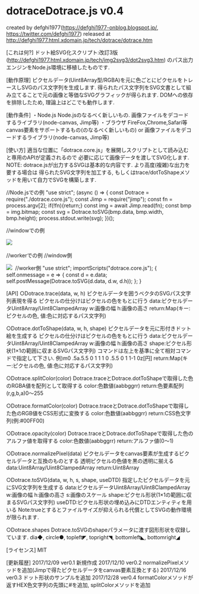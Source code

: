 # dotraceDotrace.js v0.4
created by defghi1977(https://defghi1977-onblog.blogspot.jp/, https://twitter.com/defghi1977)
released at http://defghi1977.html.xdomain.jp/tech/dotrace/dotrace.htm

[これは何?]
ドット絵SVG化スクリプト:改訂3版(http://defghi1977.html.xdomain.jp/tech/img2svg3/dot2svg3.htm)
のパス出力エンジンをNode.js環境に移植したものです.

[動作原理]
ピクセルデータ(Uint8Array型/RGBA)を元に色ごとにピクセルをトレースしSVGのパス文字列を生成します.
得られたパス文字列をSVG文書として組み立てることで元の画像と等価なSVGグラフィックが得られます.
DOMへの依存を排除したため, 理論上はどこでも動作します.

[動作条件]
・Node.js
Node.jsのなるべく新しいもの.
画像ファイルをデコードするライブラリ(node-canvas, Jimp等)
・ブラウザ
FireFox,Chrome,Safari等canvas要素をサポートするもの(のなるべく新しいもの)
or 画像ファイルをデコードするライブラリ(node-canvas, Jimp等)

[使い方]
適当な位置に「dotrace.core.js」を展開しスクリプトとして読み込むと専用のAPIが定義されるので
必要に応じて画像データを渡してSVG化します.
NOTE:
dotrace.jsが出力するSVGは基本的な内容です. より高度(複雑)な出力を要する場合は
得られたSVG文字列を加工する, もしくはtrace/dotToShapeメソッドを用いて自力でSVGを構築します.

//Node.jsでの例
"use strict";
(async () => {
	const Dotrace = require("./dotrace.core.js");
	const Jimp = require("jimp");
	const fn = process.argv[2];
	if(!fn){return;}
	const img = await Jimp.read(fn);
	const bmp = img.bitmap;
	const svg = Dotrace.toSVG(bmp.data, bmp.width, bmp.height);
	process.stdout.write(svg);
})();

//windowでの例
<script src="dotrace.core.js"></script>
<img id="img" src="test.gif"/>
<img id="result" src=""/>
<script>
img.onload = e => {
	const canvas = document.createElement("canvas");
	canvas.width = img.naturalWidth;
	canvas.height = img.naturalHeight;
	const ctx = canvas.getContext("2d");
	ctx.drawImage(img, 0, 0);
	const data = ctx.getImageData(0, 0, canvas.width, canvas.height).data;
	const svg = Dotrace.toSVG(data, canvas.width, canvas.height);
	result.src = URL.createObjectURL(new Blob([svg], {type: "image/svg+xml"}));
};
</script>

//workerでの例
//window側
<script src="dotrace.core.js"></script>
<img id="img" src="test.gif"/>
<img id="result" src=""/>
<script>
img.onload = e => {
	const canvas = document.createElement("canvas");
	canvas.width = img.naturalWidth;
	canvas.height = img.naturalHeight;
	const ctx = canvas.getContext("2d");
	ctx.drawImage(img, 0, 0);
	const data = ctx.getImageData(0, 0, canvas.width, canvas.height).data;
	const svg = Dotrace.toSVG(data, canvas.width, canvas.height);
	result.src = URL.createObjectURL(new Blob([svg], {type: "image/svg+xml"}));
};
</script>
//worker側
"use strict";
importScripts("dotrace.core.js");
{
	self.onmessage = e => {
		const d = e.data;
		self.postMessage(Dotrace.toSVG(d.data, d.w, d.h));
	};
}

[API]
○Dotrace.trace(data, w, h)
ピクセルデータを囲うベクタのSVGパス文字列表現を得る
ピクセルの仕分けはピクセルの色をもとに行う
data:ピクセルデータUint8Array/Uint8ClampedArray
w:画像の幅
h:画像の高さ
return:Map(キー:ピクセルの色, 値:色に対応するパス文字列)

○Dotrace.dotToShape(data, w, h, shape)
ピクセルデータを元に形付きドット絵を生成する
ピクセルの仕分けはピクセルの色をもとに行う
data:ピクセルデータUint8Array/Uint8ClampedArray
w:画像の幅
h:画像の高さ
shape:ピクセル形状(1×1の範囲に収まるSVGパス文字列)
コマンドは左上を基準に全て相対コマンドで指定して下さい.
例)m0 .5a.5.5 0 1 1 1 0 .5.5 0 1 1-1 0z[円]
return:Map(キー:ピクセルの色, 値:色に対応するパス文字列)

○Dotrace.splitColor(color)
Dotrace.traceとDotrace.dotToShapeで取得した色のRGBA値を配列として取得する
color:色数値(aabbggrr)
return:色要素配列(r,g,b,a)0〜255

○Dotrace.formatColor(color)
Dotrace.traceとDotrace.dotToShapeで取得した色のRGB値をCSS形式に変換する
color:色数値(aabbggrr)
return:CSS色文字列(例:#00FF00)

○Dotrace.opacity(color)
Dotrace.traceとDotrace.dotToShapeで取得した色のアルファ値を取得する
color:色数値(aabbggrr)
return:アルファ値(0〜1)

○Dotrace.normalizePixel(data)
ピクセルデータをcanvas要素が生成するピクセルデータと互換のものとする
透明ピクセルの色値を黒の透明に揃える
data:Uint8Array/Uint8ClampedArray
return:Uint8Array

○Dotrace.toSVG(data, w, h, s, shape, useDTD)
指定したピクセルデータを元にSVG文字列を生成する
data:ピクセルデータUint8Array/Uint8ClampedArray
w:画像の幅
h:画像の高さ
s:画像のスケール
shape:ピクセル形状(1×1の範囲に収まるSVGパス文字列)
useDTD:ピクセル形状の埋め込みにDTDエンティティを用いる
Note:trueとするとファイルサイズが抑えられる代償としてSVGの動作環境が限られます.

○Dotrace.shapes
Dotrace.toSVGのshapeパラメータに渡す図形形状を収録しています.
dia◆, circle●, topleft◤, topright◥, bottomleft◣, bottomright◢

[ライセンス]
MIT

[更新履歴]
2017/12/09 ver0.1 新規作成
2017/12/10 ver0.2 normalizePixelメソッドを追加(Jimpで得たピクセルデータをcanvas要素互換とする)
2017/12/16 ver0.3 ドット形状のサンプルを追加
2017/12/28 ver0.4 formatColorメソッドが返すHEX色文字列の先頭に#を追加, splitColorメソッドを追加
